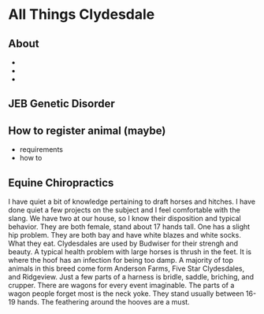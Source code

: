 # All Things Clydesdale 

## About
- 
-
-

## JEB Genetic Disorder

## How to register animal (maybe)
- requirements
- how to

## Equine Chiropractics


I have quiet a bit of knowledge pertaining to draft horses and hitches. I have done quiet a few projects on the subject and I feel comfortable with the slang. We have two at our house, so I know their disposition and typical behavior. They are both female, stand about 17 hands tall. One has a slight hip problem. They are both bay and have white blazes and white socks. What they eat. Clydesdales are used by Budwiser for their strengh and beauty. A typical health problem with large horses is thrush in the feet. It is where the hoof has an infection for being too damp. A majority of top animals in this breed come form Anderson Farms, Five Star Clydesdales, and Ridgeview. Just a few parts of a harness is bridle, saddle, briching, and crupper. There are wagons for every event imaginable. The parts of a wagon people forget most is the neck yoke. They stand usually between 16-19 hands. The feathering around the hooves are a must. 
